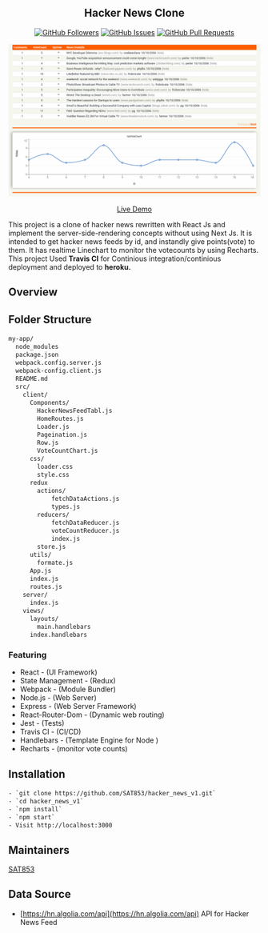 <h2 align="center">Hacker News Clone</h2>

<p align="center">
<a href="https://github.com/SAT853/hacker_news_v1/pulls/"><img alt="GitHub Followers" src="https://img.shields.io/github/followers/SAT853.svg?style=social&label=Follow"></a>
<a href="https://github.com/SAT853/hacker_news_v1/pulls/issues"><img alt="GitHub Issues" src="https://img.shields.io/github/issues/SAT853/hacker_news_v1/pulls.svg"></a>
<a href="https://github.com/SAT853/hacker_news_v1/pulls/pulls"><img alt="GitHub Pull Requests" src="https://img.shields.io/github/issues-pr-raw/SAT853/hacker_news_v1/pulls.svg"></a>
</p>

<p align="center" margin-bottom="0">
  <a href="" target="_blank">
    <img alt="Hacker News Clone Demo" width="auto" height="auto" src="website_view/hacker-news-clone_view.png">
  </a>
</p>
<p align="center">
  <a href="https://hacker-news-v1.herokuapp.com">Live Demo</a>
</p>

This project is a clone of hacker news rewritten with React Js and implement the server-side-rendering concepts without using Next Js. It is intended to get hacker news feeds by id, and instandly give points(vote) to them. It has realtime Linechart to monitor the votecounts by using Recharts. This project Used <strong>Travis CI</strong> for Continious integration/continious deployment and deployed to <strong>heroku.</strong>

## Overview

## Folder Structure

```
my-app/
  node_modules
  package.json
  webpack.config.server.js
  webpack-config.client.js
  README.md
  src/
    client/
      Components/
        HackerNewsFeedTabl.js
        HomeRoutes.js
        Loader.js
        Pageination.js
        Row.js
        VoteCountChart.js
      css/
        loader.css
        style.css
      redux
        actions/
            fetchDataActions.js
            types.js
        reducers/
            fetchDataReducer.js
            voteCountReducer.js
            index.js
        store.js
      utils/
        formate.js
      App.js
      index.js
      routes.js
    server/
      index.js
    views/
      layouts/
        main.handlebars
      index.handlebars
```

### Featuring

- React - (UI Framework)
- State Management - (Redux)
- Webpack - (Module Bundler)
- Node.js - (Web Server)
- Express - (Web Server Framework)
- React-Router-Dom - (Dynamic web routing)
- Jest - (Tests)
- Travis CI - (CI/CD)
- Handlebars - (Template Engine for Node )
- Recharts - (monitor vote counts)

## Installation

```
- `git clone https://github.com/SAT853/hacker_news_v1.git`
- `cd hacker_news_v1`
- `npm install`
- `npm start`
- Visit http://localhost:3000
```

## Maintainers

[SAT853](https://sat853.github.io)

## Data Source

- [https://hn.algolia.com/api](https://hn.algolia.com/api) API for Hacker News Feed
